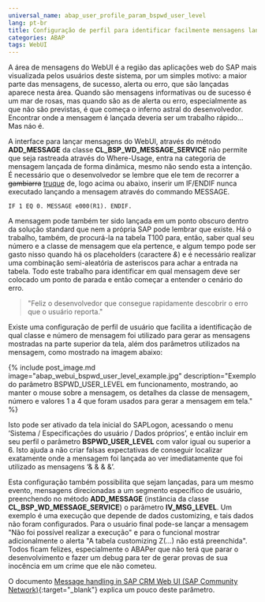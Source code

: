 ```yaml
---
universal_name: abap_user_profile_param_bspwd_user_level
lang: pt-br
title: Configuração de perfil para identificar facilmente mensagens lançadas no CRM WebUI
categories: ABAP
tags: WebUI
---
```


A área de mensagens do WebUI é a região das aplicações web do SAP mais visualizada pelos usuários deste sistema, por um simples motivo: a maior parte das mensagens, de sucesso, alerta ou erro, que são lançadas aparece nesta área.
Quando são mensagens informativas ou de sucesso é um mar de rosas, mas quando são as de alerta ou erro, especialmente as que não são previstas, é que começa o inferno astral do desenvolvedor.
Encontrar onde a mensagem é lançada deveria ser um trabalho rápido... Mas náo é.

A interface para lançar mensagens do WebUI, através do método <strong>ADD_MESSAGE</strong> da classe <strong>CL_BSP_WD_MESSAGE_SERVICE</strong> não permite que seja rastreada através do Where-Usage, entra na categoria de mensagem lançada de forma dinâmica, mesmo não sendo esta a intenção.
É necessário que o desenvolvedor se lembre que ele tem de recorrer a <del>gambiarra</del> <ins>truque</ins> de, logo acima ou abaixo, inserir um IF/ENDIF nunca executado lançando a mensagem através do commando MESSAGE.

```abap
IF 1 EQ 0. MESSAGE e000(R1). ENDIF.
```

A mensagem pode também ter sido lançada em um ponto obscuro dentro da solução standard que nem a própria SAP pode lembrar que existe.
Há o trabalho, também, de procurá-la na tabela T100 para, então, saber qual seu número e a classe de mensagem que ela pertence, e algum tempo pode ser gasto nisso quando há os placeholders (caractere *&*) e é necessário realizar uma combinação semi-aleatória de asteriscos para achar a entrada na tabela.
Todo este trabalho para identificar em qual mensagem deve ser colocado um ponto de parada e então começar a entender o cenário do erro.

> "Feliz o desenvolvedor que consegue rapidamente descobrir o erro que o usuário reporta."

Existe uma configuração de perfil de usuário que facilita a identificação de qual classe e número de mensagem foi utilizado para gerar as mensagens mostradas na parte superior da tela, além dos parâmetros utilizados na mensagem, como mostrado na imagem abaixo:

{% include post_image.md image="abap_webui_bspwd_user_level_example.jpg" description="Exemplo do parâmetro BSPWD_USER_LEVEL em funcionamento, mostrando, ao manter o mouse sobre a mensagem, os detalhes da classe de mensagem, número e valores 1 a 4 que foram usados para gerar a mensagem em tela." %}

Isto pode ser ativado da tela inicial do SAPLogon, acessando o menu ‘Sistema / Especificações do
usuário / Dados próprios’, e então incluir em seu perfil o parâmetro <strong>BSPWD_USER_LEVEL</strong> com valor
igual ou superior a 6.
Isto ajuda a não criar falsas expectativas de conseguir localizar exatamente onde a mensagem foi lançada ao
ver imediatamente que foi utilizado as mensagens ‘& & & &’.

Esta configuração também possibilita que sejam lançadas, para um mesmo evento, mensagens direcionadas a um segmento específico de usuário, preenchendo no método <strong>ADD_MESSAGE</strong> (instância da classe <strong>CL_BSP_WD_MESSAGE_SERVICE</strong>) o parâmetro <strong>IV_MSG_LEVEL</strong>.
Um exemplo é uma execução que depende de dados customizing, e tais dados não foram configurados. Para o usuário final pode-se lançar a mensagem "Não foi possível realizar a execução" e para o funcional mostrar adicionalmente o alerta "A tabela customizing Z(...) não está preenchida".
Todos ficam felizes, especialmente o ABAPer que não terá que parar o desenvolvimento e fazer um debug para ter de gerar provas de sua inocência em um crime que ele não cometeu.

O documento [Message handling in SAP CRM Web UI (SAP Community Network)](http://www.sdn.sap.com/irj/scn/go/portal/prtroot/docs/library/uuid/f08a833a-f5c0-2e10-bf94-d464bf5355dc?QuickLink=index&overridelayout=true&52239688229082){:target="_blank"} explica um pouco deste parâmetro.
